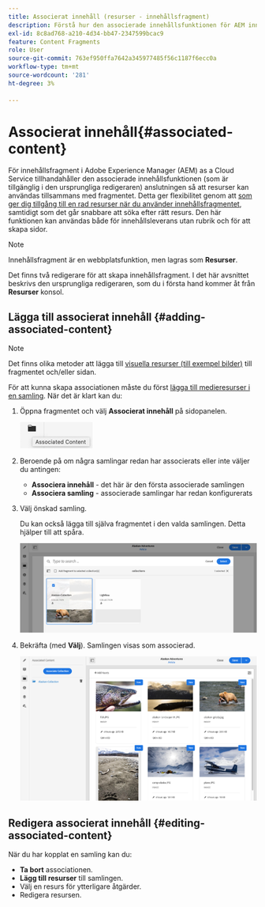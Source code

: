 ```yaml
---
title: Associerat innehåll (resurser - innehållsfragment)
description: Förstå hur den associerade innehållsfunktionen för AEM innehållsfragment tillhandahåller anslutningen så att resurser kan användas tillsammans med fragmentet.
exl-id: 8c8ad768-a210-4d34-bb47-2347599bcac9
feature: Content Fragments
role: User
source-git-commit: 763ef950ffa7642a345977485f56c1187f6ecc0a
workflow-type: tm+mt
source-wordcount: '281'
ht-degree: 3%

---
```


# Associerat innehåll{#associated-content}

För innehållsfragment i Adobe Experience Manager (AEM) as a Cloud Service tillhandahåller den associerade innehållsfunktionen (som är tillgänglig i den ursprungliga redigeraren) anslutningen så att resurser kan användas tillsammans med fragmentet. Detta ger flexibilitet genom att [som ger dig tillgång till en rad resurser när du använder innehållsfragmentet](/help/assets/content-fragments/content-fragments.md#using-associated-content), samtidigt som det går snabbare att söka efter rätt resurs. Den här funktionen kan användas både för innehållsleverans utan rubrik och för att skapa sidor.

>[!NOTE]
>
>Innehållsfragment är en webbplatsfunktion, men lagras som **Resurser**.
>
>Det finns två redigerare för att skapa innehållsfragment. I det här avsnittet beskrivs den ursprungliga redigeraren, som du i första hand kommer åt från **Resurser** konsol.

## Lägga till associerat innehåll {#adding-associated-content}

>[!NOTE]
>
>Det finns olika metoder att lägga till [visuella resurser (till exempel bilder)](/help/assets/content-fragments/content-fragments.md#fragments-with-visual-assets) till fragmentet och/eller sidan.

För att kunna skapa associationen måste du först [lägga till medieresurser i en samling](/help/assets/manage-collections.md). När det är klart kan du:

1. Öppna fragmentet och välj **Associerat innehåll** på sidopanelen.

   ![Associerat innehåll](assets/cfm-assoc-content-01.png)

1. Beroende på om några samlingar redan har associerats eller inte väljer du antingen:

   * **Associera innehåll** - det här är den första associerade samlingen
   * **Associera samling** - associerade samlingar har redan konfigurerats

1. Välj önskad samling.

   Du kan också lägga till själva fragmentet i den valda samlingen. Detta hjälper till att spåra.

   ![Välj samling](assets/cfm-assoc-content-02.png)

1. Bekräfta (med **Välj**). Samlingen visas som associerad.

   ![Bekräftad association](assets/cfm-assoc-content-03.png)

## Redigera associerat innehåll {#editing-associated-content}

När du har kopplat en samling kan du:

* **Ta bort** associationen.
* **Lägg till resurser** till samlingen.
* Välj en resurs för ytterligare åtgärder.
* Redigera resursen.
